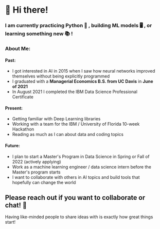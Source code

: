 <!--
**cvaisnor/cvaisnor** is a ✨ _special_ ✨ repository because its `README.md` (this file) appears on your GitHub profile.

Here are some ideas to get you started:

- 🔭 I’m currently working on ...
- 🌱 I’m currently learning ...
- 👯 I’m looking to collaborate on ...
- 🤔 I’m looking for help with ...
- 💬 Ask me about ...
- 📫 How to reach me: ...
- 😄 Pronouns: ...
- ⚡ Fun fact: ...
-->


# 👋 Hi there!
### I am currently practicing Python 🐍 , building ML models 🖥 , or learning something new 📚 !

### About Me:
#### Past: 
* I got interested in AI in 2015 when I saw how neural networks improved themselves without being explicitly programmed
* I graduated with a __Managerial Economics B.S. from UC Davis__ in __June of 2021__
* In August 2021 I completed the IBM Data Science Professional Certificate

#### Present:
* Getting familiar with Deep Learning libraries
* Working with a team for the IBM / University of Florida 10-week Hackathon
* Reading as much as I can about data and coding topics

#### Future:
* I plan to start a Master's Program in Data Science in Spring or Fall of 2022 (actively applying)
* Work as a machine learning engineer / data science intern before the Master's program starts
* I want to collaborate with others in AI topics and build tools that hopefully can change the world

## Please reach out if you want to collaborate or chat! 💬
Having like-minded people to share ideas with is exactly how great things start!


